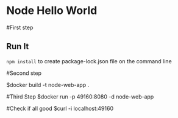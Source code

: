 # Node Hello World

#First step

## Run It

`npm install` to create package-lock.json file on the command line

#Second step

$docker build -t node-web-app .

#Third Step
$docker run -p 49160:8080 -d node-web-app

#Check if all good
$curl -i localhost:49160

